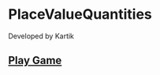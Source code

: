 # PlaceValueQuantities
 Developed by Kartik
 ## [Play Game](https://learning-and-design.github.io/PlaceValueQuantities/V5/)
